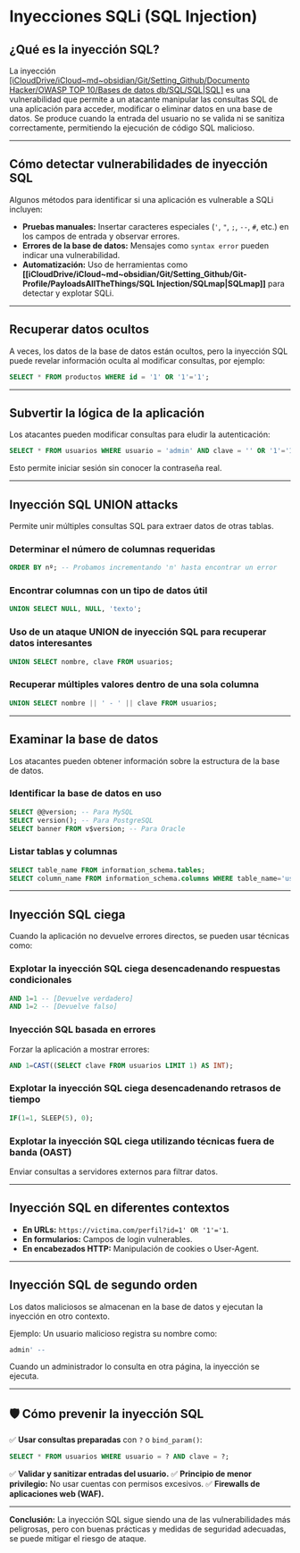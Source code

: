 # Inyecciones SQLi (SQL Injection)

## ¿Qué es la inyección SQL?
La inyección [[iCloudDrive/iCloud~md~obsidian/Git/Setting_Github/Documento Hacker/OWASP TOP 10/Bases de datos db/SQL/SQL|SQL]](SQLi) es una vulnerabilidad que permite a un atacante manipular las consultas SQL de una aplicación para acceder, modificar o eliminar datos en una base de datos. Se produce cuando la entrada del usuario no se valida ni se sanitiza correctamente, permitiendo la ejecución de código SQL malicioso.

---

## Cómo detectar vulnerabilidades de inyección SQL
Algunos métodos para identificar si una aplicación es vulnerable a SQLi incluyen:
- **Pruebas manuales:** Insertar caracteres especiales (`'`, `"`, `;`, `--`, `#`, etc.) en los campos de entrada y observar errores.
- **Errores de la base de datos:** Mensajes como `syntax error` pueden indicar una vulnerabilidad.
- **Automatización:** Uso de herramientas como **[[iCloudDrive/iCloud~md~obsidian/Git/Setting_Github/Git-Profile/PayloadsAllTheThings/SQL Injection/SQLmap|SQLmap]]** para detectar y explotar SQLi.

---

## Recuperar datos ocultos
A veces, los datos de la base de datos están ocultos, pero la inyección SQL puede revelar información oculta al modificar consultas, por ejemplo:
```sql
SELECT * FROM productos WHERE id = '1' OR '1'='1';
```

---

## Subvertir la lógica de la aplicación
Los atacantes pueden modificar consultas para eludir la autenticación:
```sql
SELECT * FROM usuarios WHERE usuario = 'admin' AND clave = '' OR '1'='1';
```
Esto permite iniciar sesión sin conocer la contraseña real.

---

## Inyección SQL UNION attacks
Permite unir múltiples consultas SQL para extraer datos de otras tablas.

### Determinar el número de columnas requeridas
```sql
ORDER BY nº; -- Probamos incrementando 'n' hasta encontrar un error
```

### Encontrar columnas con un tipo de datos útil
```sql
UNION SELECT NULL, NULL, 'texto';
```

### Uso de un ataque UNION de inyección SQL para recuperar datos interesantes
```sql
UNION SELECT nombre, clave FROM usuarios;
```

### Recuperar múltiples valores dentro de una sola columna
```sql
UNION SELECT nombre || ' - ' || clave FROM usuarios;
```

---

## Examinar la base de datos
Los atacantes pueden obtener información sobre la estructura de la base de datos.

### Identificar la base de datos en uso
```sql
SELECT @@version; -- Para MySQL
SELECT version(); -- Para PostgreSQL
SELECT banner FROM v$version; -- Para Oracle
```

### Listar tablas y columnas
```sql
SELECT table_name FROM information_schema.tables;
SELECT column_name FROM information_schema.columns WHERE table_name='usuarios';
```

---

## Inyección SQL ciega
Cuando la aplicación no devuelve errores directos, se pueden usar técnicas como:

### Explotar la inyección SQL ciega desencadenando respuestas condicionales
```sql
AND 1=1 -- [Devuelve verdadero]
AND 1=2 -- [Devuelve falso]
```

### Inyección SQL basada en errores
Forzar la aplicación a mostrar errores:
```sql
AND 1=CAST((SELECT clave FROM usuarios LIMIT 1) AS INT);
```

### Explotar la inyección SQL ciega desencadenando retrasos de tiempo
```sql
IF(1=1, SLEEP(5), 0);
```

### Explotar la inyección SQL ciega utilizando técnicas fuera de banda (OAST)
Enviar consultas a servidores externos para filtrar datos.

---

## Inyección SQL en diferentes contextos
- **En URLs:** `https://victima.com/perfil?id=1' OR '1'='1`.
- **En formularios:** Campos de login vulnerables.
- **En encabezados HTTP:** Manipulación de cookies o User-Agent.

---

## Inyección SQL de segundo orden
Los datos maliciosos se almacenan en la base de datos y ejecutan la inyección en otro contexto.

Ejemplo: Un usuario malicioso registra su nombre como:
```sql
admin' --
```
Cuando un administrador lo consulta en otra página, la inyección se ejecuta.

---

## 🛡️ Cómo prevenir la inyección SQL
✅ **Usar consultas preparadas** con `?` o `bind_param()`:
```sql
SELECT * FROM usuarios WHERE usuario = ? AND clave = ?;
```
✅ **Validar y sanitizar entradas del usuario.**
✅ **Principio de menor privilegio:** No usar cuentas con permisos excesivos.
✅ **Firewalls de aplicaciones web (WAF).**

---
**Conclusión:** La inyección SQL sigue siendo una de las vulnerabilidades más peligrosas, pero con buenas prácticas y medidas de seguridad adecuadas, se puede mitigar el riesgo de ataque.
